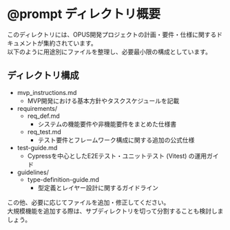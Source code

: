 # @prompt ディレクトリ概要

このディレクトリには、OPUS開発プロジェクトの計画・要件・仕様に関するドキュメントが集約されています。  
以下のように用途別にファイルを整理し、必要最小限の構成としています。

## ディレクトリ構成

- mvp_instructions.md  
  - MVP開発における基本方針やタスクスケジュールを記載
- requirements/
  - req_def.md  
    - システムの機能要件や非機能要件をまとめた仕様書
  - req_test.md  
    - テスト要件とフレームワーク構成に関する追加の公式仕様
- test-guide.md  
  - Cypressを中心としたE2Eテスト・ユニットテスト (Vitest) の運用ガイド
- guidelines/
  - type-definition-guide.md  
    - 型定義とレイヤー設計に関するガイドライン

この他、必要に応じてファイルを追加・修正してください。  
大規模機能を追加する際は、サブディレクトリを切って分割することも検討しましょう。 